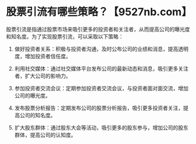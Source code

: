 # 股票引流有哪些策略？【9527nb.com】

股票引流是指通过股票市场来吸引更多的投资者和关注者，从而提高公司的曝光度和知名度。为了实现股票引流，可以采取以下策略：

1. 做好投资者关系：积极与投资者沟通，及时公布公司的业绩和消息，提高透明度，增加投资者信任度。

2. 利用社交媒体：通过社交媒体平台发布公司的最新动态和消息，吸引更多关注者，扩大公司的影响力。

3. 参加投资者交流会议：定期参加投资者交流会议，与投资者面对面交流，增加公司的曝光度。

4. 发布股票分析报告：定期发布公司的股票分析报告，吸引更多投资者关注，提高公司的知名度。

5. 扩大股东群体：通过股东大会等活动，吸引更多的股东参与，增加公司的股东群体，提高公司的认知度。
